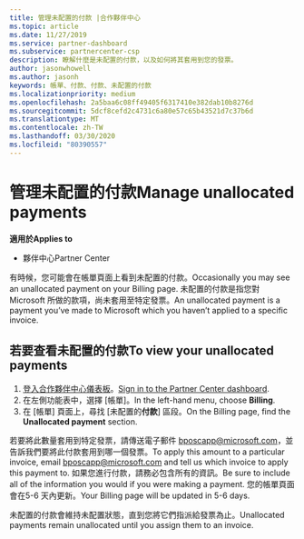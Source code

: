 ```yaml
---
title: 管理未配置的付款 |合作夥伴中心
ms.topic: article
ms.date: 11/27/2019
ms.service: partner-dashboard
ms.subservice: partnercenter-csp
description: 瞭解什麼是未配置的付款，以及如何將其套用到您的發票。
author: jasonwhowell
ms.author: jasonh
keywords: 帳單、付款、付款、未配置的付款
ms.localizationpriority: medium
ms.openlocfilehash: 2a5baa6c08ff49405f6317410e382dab10b8276d
ms.sourcegitcommit: 5dcf8cefd2c4731c6a80e57c65b43521d7c37b6d
ms.translationtype: MT
ms.contentlocale: zh-TW
ms.lasthandoff: 03/30/2020
ms.locfileid: "80390557"
---
```

# <a name="manage-unallocated-payments"></a><span data-ttu-id="f128c-104">管理未配置的付款</span><span class="sxs-lookup"><span data-stu-id="f128c-104">Manage unallocated payments</span></span>

<span data-ttu-id="f128c-105">**適用於**</span><span class="sxs-lookup"><span data-stu-id="f128c-105">**Applies to**</span></span>

- <span data-ttu-id="f128c-106">夥伴中心</span><span class="sxs-lookup"><span data-stu-id="f128c-106">Partner Center</span></span>

<span data-ttu-id="f128c-107">有時候，您可能會在帳單頁面上看到未配置的付款。</span><span class="sxs-lookup"><span data-stu-id="f128c-107">Occasionally you may see an unallocated payment on your Billing page.</span></span> <span data-ttu-id="f128c-108">未配置的付款是指您對 Microsoft 所做的款項，尚未套用至特定發票。</span><span class="sxs-lookup"><span data-stu-id="f128c-108">An unallocated payment is a payment you’ve made to Microsoft which you haven’t applied to a specific invoice.</span></span>

## <a name="to-view-your-unallocated-payments"></a><span data-ttu-id="f128c-109">若要查看未配置的付款</span><span class="sxs-lookup"><span data-stu-id="f128c-109">To view your unallocated payments</span></span>

1.  <span data-ttu-id="f128c-110">[登入合作夥伴中心儀表板](https://partner.microsoft.com/en-us/dashboard/home)。</span><span class="sxs-lookup"><span data-stu-id="f128c-110">[Sign in to the Partner Center dashboard](https://partner.microsoft.com/en-us/dashboard/home).</span></span>
2.  <span data-ttu-id="f128c-111">在左側功能表中，選擇 [帳單]。</span><span class="sxs-lookup"><span data-stu-id="f128c-111">In the left-hand menu, choose **Billing**.</span></span>
3.  <span data-ttu-id="f128c-112">在 [帳單] 頁面上，尋找 [未配置的**付款**] 區段。</span><span class="sxs-lookup"><span data-stu-id="f128c-112">On the Billing page, find the **Unallocated payment** section.</span></span> 

<span data-ttu-id="f128c-113">若要將此數量套用到特定發票，請傳送電子郵件 bposcapp@microsoft.com，並告訴我們要將此付款套用到哪一個發票。</span><span class="sxs-lookup"><span data-stu-id="f128c-113">To apply this amount to a particular invoice, email bposcapp@microsoft.com and tell us which invoice to apply this payment to.</span></span> <span data-ttu-id="f128c-114">如果您進行付款，請務必包含所有的資訊。</span><span class="sxs-lookup"><span data-stu-id="f128c-114">Be sure to include all of the information you would if you were making a payment.</span></span> <span data-ttu-id="f128c-115">您的帳單頁面會在5-6 天內更新。</span><span class="sxs-lookup"><span data-stu-id="f128c-115">Your Billing page will be updated in 5-6 days.</span></span> 

<span data-ttu-id="f128c-116">未配置的付款會維持未配置狀態，直到您將它們指派給發票為止。</span><span class="sxs-lookup"><span data-stu-id="f128c-116">Unallocated payments remain unallocated until you assign them to an invoice.</span></span> 
